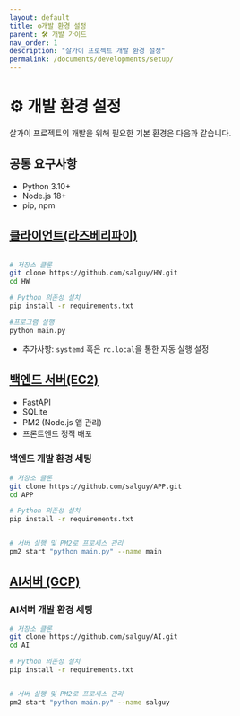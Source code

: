 ```yaml
---
layout: default
title: ⚙️개발 환경 설정
parent: 🛠 개발 가이드
nav_order: 1
description: "살가이 프로젝트 개발 환경 설정"
permalink: /documents/developments/setup/
---
```


# ⚙️ 개발 환경 설정

살가이 프로젝트의 개발을 위해 필요한 기본 환경은 다음과 같습니다.

## 공통 요구사항
- Python 3.10+
- Node.js 18+
- pip, npm

## [클라이언트(라즈베리파이)](/documents/developments/hardware/)
```bash

# 저장소 클론
git clone https://github.com/salguy/HW.git
cd HW

# Python 의존성 설치
pip install -r requirements.txt

#프로그램 실행
python main.py
```
- 추가사항: `systemd` 혹은 `rc.local`을 통한 자동 실행 설정

## [백엔드 서버(EC2)](/documents/developments/backend/)
- FastAPI
- SQLite
- PM2 (Node.js 앱 관리)
- 프론트엔드 정적 배포

### 백엔드 개발 환경 세팅

```bash
# 저장소 클론
git clone https://github.com/salguy/APP.git
cd APP

# Python 의존성 설치
pip install -r requirements.txt


# 서버 실행 및 PM2로 프로세스 관리
pm2 start "python main.py" --name main

```

## [AI서버 (GCP)](/documents/developments/AImodel/)

### AI서버 개발 환경 세팅

```bash
# 저장소 클론
git clone https://github.com/salguy/AI.git
cd AI

# Python 의존성 설치
pip install -r requirements.txt


# 서버 실행 및 PM2로 프로세스 관리
pm2 start "python main.py" --name salguy

```
